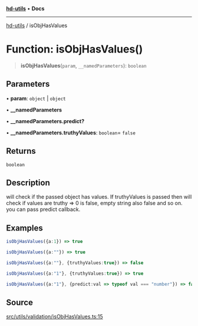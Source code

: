 [**hd-utils**](../README.md) • **Docs**

***

[hd-utils](../globals.md) / isObjHasValues

# Function: isObjHasValues()

> **isObjHasValues**(`param`, `__namedParameters`): `boolean`

## Parameters

• **param**: `object` \| `object`

• **\_\_namedParameters**

• **\_\_namedParameters.predict?**

• **\_\_namedParameters.truthyValues**: `boolean`= `false`

## Returns

`boolean`

## Description

will check if the passed object has values.
If truthyValues is passed then will check if values are truthy => 0 is false, empty string also false and so on.
you can pass predict callback.

## Examples

```ts
isObjHasValues({a:1}) => true
```

```ts
isObjHasValues({a:""}) => true
```

```ts
isObjHasValues({a:""}, {truthyValues:true}) => false
```

```ts
isObjHasValues({a:"1"}, {truthyValues:true}) => true
```

```ts
isObjHasValues({a:"1"}, {predict:val => typeof val === "number"}) => false
```

## Source

[src/utils/validation/isObjHasValues.ts:15](https://github.com/AhmadHddad/h-utils/blob/b1dfa95e218c9605f39fc234662ef50e62fadcb8/src/utils/validation/isObjHasValues.ts#L15)
